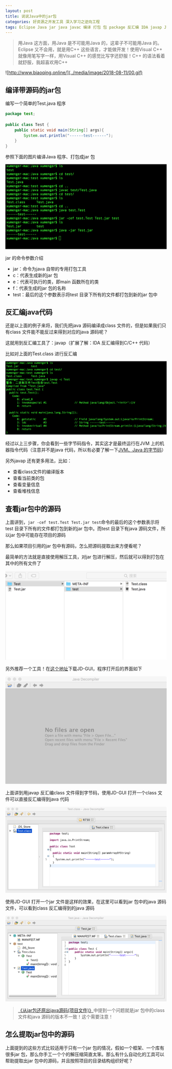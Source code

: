 ```yaml
---
layout: post
title: 说说Java中的jar包
categories: 好资源之开发工具 深入学习之逆向工程
tags: Eclipse Java jar java javac 编译 打包 包 package 反汇编 IDA javap JVM 字节码 逆向工程 JD-GUI maven
---
```


>用Java 这方面，用Java 是不可能用Java 的，这辈子不可能用Java 的。Eclipse 又不会用，就是用C++ 这些语言，才能做开发！使用Visual C++ 就像用笔写字一样，用Visual C++ 的感觉比写字还舒服！C++ 的语法看着就舒服，我超喜欢用C++

![http://www.biaoqing.online/](../media/image/2018-08-11/00.gif)

## 编译带源码的jar包

编写一个简单的Test.java 程序

```java
package test;

public class Test {
    public static void main(String[] args){
        System.out.println("------test------");
    }
}
```

参照下面的图片编译Java 程序、打包成jar 包

![](../media/image/2018-08-11/01.png)

jar 的命令参数介绍

* jar：命令为java 自带的专用打包工具
* c：代表生成新的jar 包
* e：代表可执行的类，即main 函数所在的类
* f：代表生成的jar 包的名称
* test：最后的这个参数表示将test 目录下所有的文件都打包到新的jar 包中

## 反汇编java代码

还是以上面的例子来将，我们先把java 源码编译成class 文件的，但是如果我们只有class 文件能不能反过来得到对应的java 源码呢？

这就用到反汇编工具了：javap（扩展了解：IDA 反汇编得到C/C++ 代码）

比如对上面的Test.class 进行反汇编

![](../media/image/2018-08-11/02.png)

经过以上三步骤，你会看到一些字节码指令，其实这才是最终运行在JVM 上的机器指令代码（注意并不是java 代码，所以有必要了解一下[JVM、Java 的字节码](http://blog.xiaohansong.com/2016/04/26/java-bytecode/)）

另外javap 还有更多用法，比如：

* 查看class文件的编译版本
* 查看当前类的包
* 查看变量信息
* 查看堆栈信息

## 查看jar包中的源码

上面讲到，`jar -cef test.Test Test.jar test`命令的最后的这个参数表示将test 目录下所有的文件都打包到新的jar 包中。而test 目录下有java 源码文件，所以jar 包中可能存在项目的源码

那么如果项目引用的jar 包中有源码，怎么把源码提取出来方便看呢？

最简单的方法就是直接使用解压工具，对jar 包进行解压，然后就可以得到打包在其中的所有文件了

![](../media/image/2018-08-11/03.png)

另外推荐一个工具！在[这个地址](http://jd.benow.ca/)下载JD-GUI，程序打开后的界面如下

![](../media/image/2018-08-11/04.png)

上面讲到用javap 反汇编class 文件得到字节码，使用JD-GUI 打开一个class 文件可以直接反汇编得到java 代码

![](../media/image/2018-08-11/05.png)

使用JD-GUI 打开一个jar 文件是这样的效果，在这里可以看到jar 包中的java 源码文件，可以看到class 反汇编得到的java 源码

![](../media/image/2018-08-11/06.png)

>[《从jar包还原出java源码(项目文件)》](https://blog.csdn.net/mxmxz/article/details/73043156)中提到一个问题就是jar 包中的class 文件和java 源码的版本不一致！这个需要注意！

## 怎么提取jar包中的源码

上面提到的这些方式比较适用于只有一个jar 包的情况，假如一个框架、一个库有很多jar 包，那么你手工一个个的解压缩简直太笨。那么有什么自动化的工具可以帮助提取出jar 包中的源码，并且按照项目的目录结构组织好呢？
